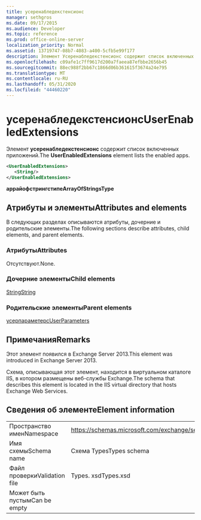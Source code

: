 ```yaml
---
title: усеренабледекстенсионс
manager: sethgros
ms.date: 09/17/2015
ms.audience: Developer
ms.topic: reference
ms.prod: office-online-server
localization_priority: Normal
ms.assetid: 13719747-08b7-4083-a400-5cfb5e99f177
description: Элемент Усеренабледекстенсионс содержит список включенных приложений.
ms.openlocfilehash: c09afe1c7ff9617d200a7faeea87efbbe2656b45
ms.sourcegitcommit: 88ec988f2bb67c1866d06b361615f3674a24e795
ms.translationtype: MT
ms.contentlocale: ru-RU
ms.lasthandoff: 05/31/2020
ms.locfileid: "44460220"
---
```

# <a name="userenabledextensions"></a><span data-ttu-id="7c1ef-103">усеренабледекстенсионс</span><span class="sxs-lookup"><span data-stu-id="7c1ef-103">UserEnabledExtensions</span></span>

<span data-ttu-id="7c1ef-104">Элемент **усеренабледекстенсионс** содержит список включенных приложений.</span><span class="sxs-lookup"><span data-stu-id="7c1ef-104">The **UserEnabledExtensions** element lists the enabled apps.</span></span> 
  
```XML
<UserEnabledExtensions>
   <String/>
</UserEnabledExtensions>
```

 <span data-ttu-id="7c1ef-105">**аррайофстрингстипе**</span><span class="sxs-lookup"><span data-stu-id="7c1ef-105">**ArrayOfStringsType**</span></span>
## <a name="attributes-and-elements"></a><span data-ttu-id="7c1ef-106">Атрибуты и элементы</span><span class="sxs-lookup"><span data-stu-id="7c1ef-106">Attributes and elements</span></span>

<span data-ttu-id="7c1ef-107">В следующих разделах описываются атрибуты, дочерние и родительские элементы.</span><span class="sxs-lookup"><span data-stu-id="7c1ef-107">The following sections describe attributes, child elements, and parent elements.</span></span>
  
### <a name="attributes"></a><span data-ttu-id="7c1ef-108">Атрибуты</span><span class="sxs-lookup"><span data-stu-id="7c1ef-108">Attributes</span></span>

<span data-ttu-id="7c1ef-109">Отсутствуют.</span><span class="sxs-lookup"><span data-stu-id="7c1ef-109">None.</span></span>
  
### <a name="child-elements"></a><span data-ttu-id="7c1ef-110">Дочерние элементы</span><span class="sxs-lookup"><span data-stu-id="7c1ef-110">Child elements</span></span>

[<span data-ttu-id="7c1ef-111">String</span><span class="sxs-lookup"><span data-stu-id="7c1ef-111">String</span></span>](string.md)
  
### <a name="parent-elements"></a><span data-ttu-id="7c1ef-112">Родительские элементы</span><span class="sxs-lookup"><span data-stu-id="7c1ef-112">Parent elements</span></span>

[<span data-ttu-id="7c1ef-113">усерпараметерс</span><span class="sxs-lookup"><span data-stu-id="7c1ef-113">UserParameters</span></span>](userparameters.md)
  
## <a name="remarks"></a><span data-ttu-id="7c1ef-114">Примечания</span><span class="sxs-lookup"><span data-stu-id="7c1ef-114">Remarks</span></span>

<span data-ttu-id="7c1ef-115">Этот элемент появился в Exchange Server 2013.</span><span class="sxs-lookup"><span data-stu-id="7c1ef-115">This element was introduced in Exchange Server 2013.</span></span>
  
<span data-ttu-id="7c1ef-116">Схема, описывающая этот элемент, находится в виртуальном каталоге IIS, в котором размещены веб-службы Exchange.</span><span class="sxs-lookup"><span data-stu-id="7c1ef-116">The schema that describes this element is located in the IIS virtual directory that hosts Exchange Web Services.</span></span>
  
## <a name="element-information"></a><span data-ttu-id="7c1ef-117">Сведения об элементе</span><span class="sxs-lookup"><span data-stu-id="7c1ef-117">Element information</span></span>

|||
|:-----|:-----|
|<span data-ttu-id="7c1ef-118">Пространство имен</span><span class="sxs-lookup"><span data-stu-id="7c1ef-118">Namespace</span></span>  <br/> |https://schemas.microsoft.com/exchange/services/2006/types  <br/> |
|<span data-ttu-id="7c1ef-119">Имя схемы</span><span class="sxs-lookup"><span data-stu-id="7c1ef-119">Schema name</span></span>  <br/> |<span data-ttu-id="7c1ef-120">Схема Types</span><span class="sxs-lookup"><span data-stu-id="7c1ef-120">Types schema</span></span>  <br/> |
|<span data-ttu-id="7c1ef-121">Файл проверки</span><span class="sxs-lookup"><span data-stu-id="7c1ef-121">Validation file</span></span>  <br/> |<span data-ttu-id="7c1ef-122">Types. xsd</span><span class="sxs-lookup"><span data-stu-id="7c1ef-122">Types.xsd</span></span>  <br/> |
|<span data-ttu-id="7c1ef-123">Может быть пустым</span><span class="sxs-lookup"><span data-stu-id="7c1ef-123">Can be empty</span></span>  <br/> ||
   

